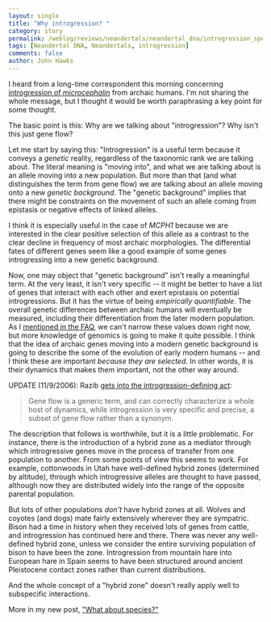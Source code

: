```yaml
---
layout: single 
title: "Why introgression? " 
category: story
permalink: /weblog/reviews/neandertals/neandertal_dna/introgression_species_subspecies_2006.html
tags: [Neandertal DNA, Neandertals, introgression] 
comments: false 
author: John Hawks 
---
```



<p>
I heard from a long-time correspondent this morning concerning <a href="http://johnhawks.net/weblog/reviews/neandertals/neandertal_dna/introgression_faq_2006.html">introgression of <i>microcephalin</i></a> from archaic humans. I'm not sharing the whole message, but I thought it would be worth paraphrasing a key point for some thought. 
</p>

<p>
The basic point is this: Why are we talking about "introgression"? Why isn't this just gene flow? 
</p>

<p>
Let me start by saying this: "Introgression" is a useful term because it conveys a <I>genetic</i> reality, regardless of the taxonomic rank we are talking about. The literal meaning is "moving into", and what we are talking about is an allele moving into a new population. But more than that (and what distinguishes the term from gene flow) we are talking about an allele moving onto a new <i>genetic background</i>. The "genetic background" implies that there might be constraints on the movement of such an allele coming from epistasis or negative effects of linked alleles. 
</p>

<p>
I think it is especially useful in the case of <i>MCPH1</i> because we are interested in the clear positive selection of this allele as a contrast to the clear decline in frequency of most archaic morphologies. The differential fates of different genes seem like a good example of some genes introgressing into a new genetic background. 
</p>

<p>
Now, one may object that "genetic background" isn't really a meaningful term. At the very least, it isn't very specific -- it might be better to have a list of genes that interact with each other and exert epistasis on potential introgressions. But it has the virtue of being <i>empirically quantifiable</i>. The overall genetic differences between archaic humans will eventually be measured, including their differentiation from the later modern population. As I <a href="http://johnhawks.net/weblog/reviews/neandertals/neandertal_dna/introgression_faq_2006.html">mentioned in the FAQ</a>, we can't narrow these values down right now, but more knowledge of genomics is going to make it quite possible. I think that the idea of archaic genes moving into a modern genetic background is going to describe the some of the evolution of early modern humans -- and I think these are important <i>because they are selected</i>. In other words, it is their dynamics that makes them important, not the other way around. 
</p>

<p>
UPDATE (11/9/2006): Razib <a href="http://scienceblogs.com/gnxp/2006/11/introgression_vs_gene_flow.php">gets into the introgression-defining act</a>: 
</p>

<blockquote>Gene flow is a generic term, and can correctly characterize a whole host of dynamics, while introgression is very specific and precise, a subset of gene flow rather than a synonym. </blockquote>

<p>
The description that follows is worthwhile, but it is a little problematic. For instance, there is the introduction of a hybrid zone as a mediator through which introgressive genes move in the process of transfer from one population to another. From some points of view this seems to work. For example, cottonwoods in Utah have well-defined hybrid zones (determined by altitude), through which introgressive alleles are thought to have passed, although now they are distributed widely into the range of the opposite parental population. 
</p>

<p>
But lots of other populations <i>don't</i> have hybrid zones at all. Wolves and coyotes (and dogs) mate fairly extensively wherever they are sympatric. Bison had a time in history when they received lots of genes from cattle, and introgression has continued here and there. There was never any well-defined hybrid zone, unless we consider the entire surviving population of bison to have been the zone. Introgression from mountain hare into European hare in Spain seems to have been structured around ancient Pleistocene contact zones rather than current distributions. 
</p>

<p>
And the whole concept of a "hybrid zone" doesn't really apply well to subspecific interactions. 
</p>

<p>
More in my new post, <a href="http://johnhawks.net/weblog/reviews/evolution/introgression/what_about_species_2006.html">"What about species?"</a>


